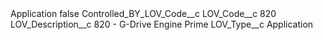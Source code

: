 <?xml version="1.0" encoding="UTF-8"?>
<CustomMetadata xmlns="http://soap.sforce.com/2006/04/metadata" xmlns:xsi="http://www.w3.org/2001/XMLSchema-instance" xmlns:xsd="http://www.w3.org/2001/XMLSchema">
    <label>Application</label>
    <protected>false</protected>
    <values>
        <field>Controlled_BY_LOV_Code__c</field>
        <value xsi:nil="true"/>
    </values>
    <values>
        <field>LOV_Code__c</field>
        <value xsi:type="xsd:string">820</value>
    </values>
    <values>
        <field>LOV_Description__c</field>
        <value xsi:type="xsd:string">820 - G-Drive Engine Prime</value>
    </values>
    <values>
        <field>LOV_Type__c</field>
        <value xsi:type="xsd:string">Application</value>
    </values>
</CustomMetadata>
